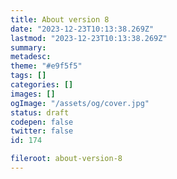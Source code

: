 ```yaml
---
title: About version 8
date: "2023-12-23T10:13:38.269Z"
lastmod: "2023-12-23T10:13:38.269Z"
summary:
metadesc:
theme: "#e9f5f5"
tags: []
categories: []
images: []
ogImage: "/assets/og/cover.jpg"
status: draft
codepen: false
twitter: false
id: 174

fileroot: about-version-8
---
```

